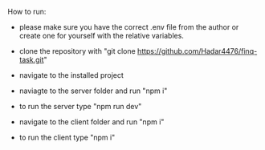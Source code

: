 How to run:

* please make sure you have the correct .env file from the author or create one for yourself with the relative variables.
  
* clone the repository with "git clone https://github.com/Hadar4476/finq-task.git"
* navigate to the installed project
* naviagte to the server folder and run "npm i"
* to run the server type "npm run dev"
* navigate to the client folder and run "npm i"
* to run the client type "npm i"
